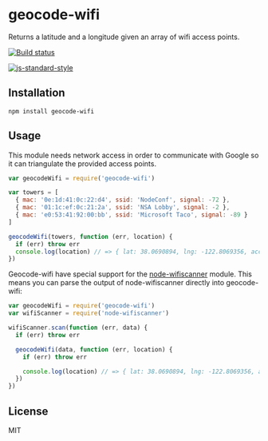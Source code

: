 # geocode-wifi

Returns a latitude and a longitude given an array of wifi access points.

[![Build status](https://travis-ci.org/watson/geocode-wifi.svg?branch=master)](https://travis-ci.org/watson/geocode-wifi)

[![js-standard-style](https://raw.githubusercontent.com/feross/standard/master/badge.png)](https://github.com/feross/standard)

## Installation

```
npm install geocode-wifi
```

## Usage

This module needs network access in order to communicate with Google so
it can triangulate the provided access points.

```js
var geocodeWifi = require('geocode-wifi')

var towers = [
  { mac: '0e:1d:41:0c:22:d4', ssid: 'NodeConf', signal: -72 },
  { mac: '01:1c:ef:0c:21:2a', ssid: 'NSA Lobby', signal: -2 },
  { mac: 'e0:53:41:92:00:bb', ssid: 'Microsoft Taco', signal: -89 }
]

geocodeWifi(towers, function (err, location) {
  if (err) throw err
  console.log(location) // => { lat: 38.0690894, lng: -122.8069356, accuracy: 42 }
})
```

Geocode-wifi have special support for the
[node-wifiscanner](https://github.com/mauricesvay/node-wifiscanner)
module. This means you can parse the output of node-wifiscanner directly
into geocode-wifi:

```js
var geocodeWifi = require('geocode-wifi')
var wifiScanner = require('node-wifiscanner')

wifiScanner.scan(function (err, data) {
  if (err) throw err

  geocodeWifi(data, function (err, location) {
    if (err) throw err

    console.log(location) // => { lat: 38.0690894, lng: -122.8069356, accuracy: 42 }
  })
})
```

## License

MIT

